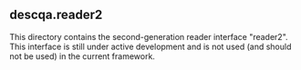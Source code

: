 ## descqa.reader2

This directory contains the second-generation reader interface "reader2". This interface is still under active development and is not used (and should not be used) in the current framework.

